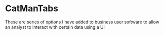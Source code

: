 # CatManTabs
These are series of options I have added to business user software to allow an analyst to interact with certain data using a UI
